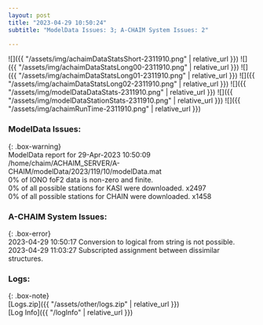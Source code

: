 ```yaml
---
layout: post
title: "2023-04-29 10:50:24"
subtitle: "ModelData Issues: 3; A-CHAIM System Issues: 2"

---
```


![]({{ "/assets/img/achaimDataStatsShort-2311910.png" | relative_url }})
![]({{ "/assets/img/achaimDataStatsLong00-2311910.png" | relative_url }})
![]({{ "/assets/img/achaimDataStatsLong01-2311910.png" | relative_url }})
![]({{ "/assets/img/achaimDataStatsLong02-2311910.png" | relative_url }})
![]({{ "/assets/img/modelDataDataStats-2311910.png" | relative_url }})
![]({{ "/assets/img/modelDataStationStats-2311910.png" | relative_url }})
![]({{ "/assets/img/achaimRunTime-2311910.png" | relative_url }})


### ModelData Issues:  
  
{: .box-warning}  
 ModelData report for 29-Apr-2023 10:50:09   
 /home/chaim/ACHAIM_SERVER/A-CHAIM/modelData/2023/119/10/modelData.mat   
 0% of IONO foF2 data is non-zero and finite.   
 0% of all possible stations for KASI were downloaded. x2497   
 0% of all possible stations for CHAIN were downloaded. x1458   
  
### A-CHAIM System Issues:  
  
{: .box-error}  
2023-04-29 10:50:17 Conversion to logical from string is not possible.  
2023-04-29 11:03:27 Subscripted assignment between dissimilar structures.  

### Logs:  
  
{: .box-note}  
[Logs.zip]({{ "/assets/other/logs.zip" | relative_url }})  
[Log Info]({{ "/logInfo" | relative_url }})  
